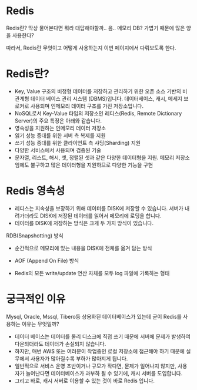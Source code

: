 # Redis
Redis란? 막상 물어본다면 뭐라 대답해야할까.. 음.. 메모리 DB? 가볍기 때문에 많은 양을 사용한다?

따라서, Redis란 무엇이고 어떻게 사용하는지 이번 페이지에서 다뤄보도록 한다.

# Redis란?
- Key, Value 구조의 비정형 데이터를 저장하고 관리하기 위한 오픈 소스 기반의 비관계형 데이터 베이스 관리 시스템 (DBMS)입니다.
데이터베이스, 캐시, 메세지 브로커로 사용되며 인메모리 데이터 구조를 가진 저장소입니다.
- NoSQL로서 Key-Value 타입의 저장소인 레디스(Redis, Remote Dictionary Server)의 주요 특징은 아래와 같습니다.
- 영속성을 지원하는 인메모리 데이터 저장소
- 읽기 성능 증대를 위한 서버 측 복제를 지원
- 쓰기 성능 증대를 위한 클라이언트 측 샤딩(Sharding) 지원
- 다양한 서비스에서 사용되며 검증된 기술
- 문자열, 리스트, 해시, 셋, 정렬된 셋과 같은 다양한 데이터형을 지원. 메모리 저장소임에도 불구하고 많은 데이터형을 지원하므로 다양한 기능을 구현

# Redis 영속성
- 레디스는 지속성을 보장하기 위해 데이터를 DISK에 저장할 수 있습니다. 서버가 내려가더라도 DISK에 저장된 데이터를 읽어서 메모리에 로딩을 합니다.
- 데이터를 DISK에 저장하는 방식은 크게 두 가지 방식이 있습니다.

RDB(Snapshotting) 방식
- 순간적으로 메모리에 있는 내용을 DISK에 전체를 옮겨 담는 방식

- AOF (Append On File) 방식
- Redis의 모든 write/update 연산 자체를 모두 log 파일에 기록하는 형태

# 궁극적인 이유
Mysql, Oracle, Mssql, Tibero등 상용화된 데이터베이스가 있는데 굳이 Redis를 사용하는 이유는 무엇일까?

- 데이터 베이스는 데이터를 물리 디스크에 직접 쓰기 때문에 서버에 문제가 발생하여 다운되더라도 데이터가 손실되지 않습니다.
- 하지만, 매번 AWS 또는 여러분이 작업중인 로컬 저장소에 접근해야 하기 때문에 실무에서 사용자가 많아질수록 부하가 많아지게 됩니다.
- 일반적으로 서비스 운영 초반이거나 규모가 작다면, 문제가 일어나지 않지만, 사용자가 늘어난다면 데이터베이스가 과부하 될 수 있기에, 캐시 서버를 도입합니다.
- 그리고 바로, 캐시 서버로 이용할 수 있는 것이 바로 Redis 입니다.



